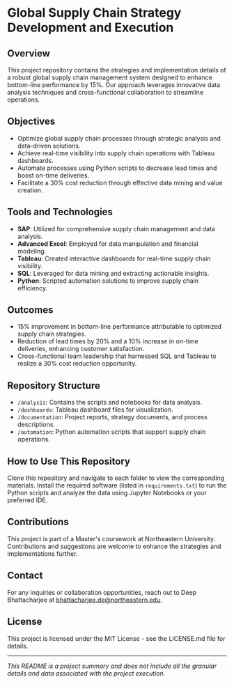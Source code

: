 # Global Supply Chain Strategy Development and Execution

## Overview
This project repository contains the strategies and implementation details of a robust global supply chain management system designed to enhance bottom-line performance by 15%. Our approach leverages innovative data analysis techniques and cross-functional collaboration to streamline operations.

## Objectives
- Optimize global supply chain processes through strategic analysis and data-driven solutions.
- Achieve real-time visibility into supply chain operations with Tableau dashboards.
- Automate processes using Python scripts to decrease lead times and boost on-time deliveries.
- Facilitate a 30% cost reduction through effective data mining and value creation.

## Tools and Technologies
- **SAP**: Utilized for comprehensive supply chain management and data analysis.
- **Advanced Excel**: Employed for data manipulation and financial modeling.
- **Tableau**: Created interactive dashboards for real-time supply chain visibility.
- **SQL**: Leveraged for data mining and extracting actionable insights.
- **Python**: Scripted automation solutions to improve supply chain efficiency.

## Outcomes
- 15% improvement in bottom-line performance attributable to optimized supply chain strategies.
- Reduction of lead times by 20% and a 10% increase in on-time deliveries, enhancing customer satisfaction.
- Cross-functional team leadership that harnessed SQL and Tableau to realize a 30% cost reduction opportunity.

## Repository Structure
- `/analysis`: Contains the scripts and notebooks for data analysis.
- `/dashboards`: Tableau dashboard files for visualization.
- `/documentation`: Project reports, strategy documents, and process descriptions.
- `/automation`: Python automation scripts that support supply chain operations.

## How to Use This Repository
Clone this repository and navigate to each folder to view the corresponding materials. Install the required software (listed in `requirements.txt`) to run the Python scripts and analyze the data using Jupyter Notebooks or your preferred IDE.

## Contributions
This project is part of a Master's coursework at Northeastern University. Contributions and suggestions are welcome to enhance the strategies and implementations further.

## Contact
For any inquiries or collaboration opportunities, reach out to Deep Bhattacharjee at bhattacharjee.de@northeastern.edu.

## License
This project is licensed under the MIT License - see the LICENSE.md file for details.

---

*This README is a project summary and does not include all the granular details and data associated with the project execution.*
